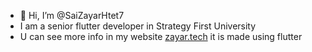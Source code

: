 - 👋 Hi, I’m @SaiZayarHtet7
- I am a senior flutter developer in Strategy First University
- U can see more info in my website <a href="www.zayar.tech" target="_blank">zayar.tech</a>
  it is made using flutter 
